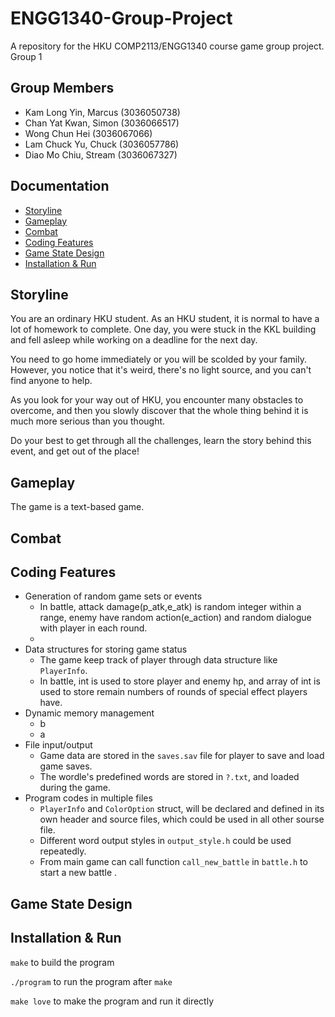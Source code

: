 # ENGG1340-Group-Project
A repository for the HKU COMP2113/ENGG1340 course game group project.
Group 1


## Group Members
- Kam Long Yin, Marcus (3036050738)
- Chan Yat Kwan, Simon (3036066517)
- Wong Chun Hei (3036067066)
- Lam Chuck Yu, Chuck (3036057786)
- Diao Mo Chiu, Stream (3036067327)


## Documentation
* [Storyline](#Storyline)
* [Gameplay](#Gameplay)
* [Combat](#Combat)
* [Coding Features](#Coding-Features)
* [Game State Design](#Game-State-Design)
* [Installation & Run](#Installation--Run)


## Storyline
You are an ordinary HKU student. As an HKU student, it is normal to have a lot of homework to complete. One day, you were stuck in the KKL building and fell asleep while working on a deadline for the next day.

You need to go home immediately or you will be scolded by your family. However, you notice that it's weird, there's no light source, and you can't find anyone to help.

As you look for your way out of HKU, you encounter many obstacles to overcome, and then you slowly discover that the whole thing behind it is much more serious than you thought.

Do your best to get through all the challenges, learn the story behind this event, and get out of the place!


## Gameplay
The game is a text-based game.


## Combat


## Coding Features

- Generation of random game sets or events
  - In battle, attack damage(p_atk,e_atk) is random integer within a range, enemy have random action(e_action) and random dialogue with player in each round.
  -
- Data structures for storing game status
  - The game keep track of player through data structure like `PlayerInfo`.
  - In battle, int is used to store player and enemy hp, and array of int is used to store remain numbers of rounds of special effect players have.
- Dynamic memory management
  - b
  - a
- File input/output
  - Game data are stored in the `saves.sav` file for player to save and load game saves.
  - The wordle's predefined words are stored in `?.txt`, and loaded during the game.
- Program codes in multiple files
  - `PlayerInfo` and `ColorOption` struct,  will be declared and defined in its own header and source files, which could be used in all other sourse file.
  - Different word output styles in `output_style.h` could be used repeatedly.
  - From main game can call function `call_new_battle` in `battle.h` to start a new battle .


## Game State Design


## Installation & Run
`make` to build the program

`./program` to run the program after `make`

`make love` to make the program and run it directly
